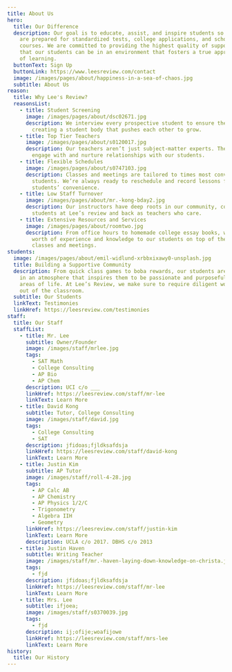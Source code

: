 ```yaml
---
title: About Us
hero:
  title: Our Difference
  description: Our goal is to educate, assist, and inspire students so that they
    are prepared for standardized tests, college applications, and school
    courses. We are committed to providing the highest quality of support so
    that our students can be in an environment that fosters a true appreciation
    of learning.
  buttonText: Sign Up
  buttonLink: https://www.leesreview.com/contact
  image: /images/pages/about/happiness-in-a-sea-of-chaos.jpg
  subtitle: About Us
reason:
  title: Why Lee's Review?
  reasonsList:
    - title: Student Screening
      image: /images/pages/about/dsc02671.jpg
      description: We interview every prospective student to ensure their commitment,
        creating a student body that pushes each other to grow.
    - title: Top Tier Teachers
      image: /images/pages/about/s0120017.jpg
      description: Our teachers aren’t just subject-matter experts. They know how to
        engage with and nurture relationships with our students.
    - title: Flexible Schedules
      image: /images/pages/about/s0747103.jpg
      description: Classes and meetings are tailored to times most convenient for
        students. We’re always ready to reschedule and record lessons for
        students’ convenience.
    - title: Low Staff Turnover
      image: /images/pages/about/mr.-kong-bday2.jpg
      description: Our instructors have deep roots in our community, coming up as
        students at Lee’s review and back as teachers who care.
    - title: Extensive Resources and Services
      image: /images/pages/about/roomtwo.jpg
      description: From office hours to homemade college essay books, we provide years
        worth of experience and knowledge to our students on top of their
        classes and meetings.
students:
  image: /images/pages/about/emil-widlund-xrbbxixawy0-unsplash.jpg
  title: Building a Supportive Community
  description: From quick class games to boba rewards, our students are immersed
    in an atmosphere that inspires them to be passionate and purposeful in all
    areas of life. At Lee’s Review, we make sure to require diligent work in and
    out of the classroom.
  subtitle: Our Students
  linkText: Testimonies
  linkHref: https://leesreview.com/testimonies
staff:
  title: Our Staff
  staffList:
    - title: Mr. Lee
      subtitle: Owner/Founder
      image: /images/staff/mrlee.jpg
      tags:
        - SAT Math
        - College Consulting
        - AP Bio
        - AP Chem
      description: UCI c/o ___
      linkHref: https://leesreview.com/staff/mr-lee
      linkText: Learn More
    - title: David Kong
      subtitle: Tutor, College Consulting
      image: /images/staff/david.jpg
      tags:
        - College Consulting
        - SAT
      description: jfidoas;fjldksafdsja
      linkHref: https://leesreview.com/staff/david-kong
      linkText: Learn More
    - title: Justin Kim
      subtitle: AP Tutor
      image: /images/staff/roll-4-28.jpg
      tags:
        - AP Calc AB
        - AP Chemistry
        - AP Physics 1/2/C
        - Trigonometry
        - Algebra IIH
        - Geometry
      linkHref: https://leesreview.com/staff/justin-kim
      linkText: Learn More
      description: UCLA c/o 2017. DBHS c/o 2013
    - title: Justin Haven
      subtitle: Writing Teacher
      image: /images/staff/mr.-haven-laying-down-knowledge-on-christa.jpg
      tags:
        - fjd
      description: jfidoas;fjldksafdsja
      linkHref: https://leesreview.com/staff/mr-lee
      linkText: Learn More
    - title: Mrs. Lee
      subtitle: ifjoea;
      image: /images/staff/s0370039.jpg
      tags:
        - fjd
      description: ij;ofije;woafijowe
      linkHref: https://leesreview.com/staff/mrs-lee
      linkText: Learn More
history:
  title: Our History
---
```

